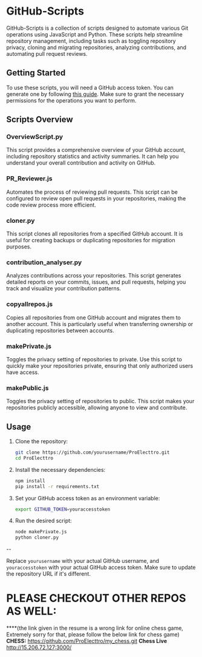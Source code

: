# GitHub-Scripts

GitHub-Scripts is a collection of scripts designed to automate various Git operations using JavaScript and Python. These scripts help streamline repository management, including tasks such as toggling repository privacy, cloning and migrating repositories, analyzing contributions, and automating pull request reviews.

## Getting Started

To use these scripts, you will need a GitHub access token. You can generate one by following [this guide](https://docs.github.com/en/authentication/keeping-your-account-and-data-secure/creating-a-personal-access-token). Make sure to grant the necessary permissions for the operations you want to perform.

## Scripts Overview

### OverviewScript.py
This script provides a comprehensive overview of your GitHub account, including repository statistics and activity summaries. It can help you understand your overall contribution and activity on GitHub.

### PR_Reviewer.js
Automates the process of reviewing pull requests. This script can be configured to review open pull requests in your repositories, making the code review process more efficient.

### cloner.py
This script clones all repositories from a specified GitHub account. It is useful for creating backups or duplicating repositories for migration purposes.

### contribution_analyser.py
Analyzes contributions across your repositories. This script generates detailed reports on your commits, issues, and pull requests, helping you track and visualize your contribution patterns.

### copyallrepos.js
Copies all repositories from one GitHub account and migrates them to another account. This is particularly useful when transferring ownership or duplicating repositories between accounts.

### makePrivate.js
Toggles the privacy setting of repositories to private. Use this script to quickly make your repositories private, ensuring that only authorized users have access.

### makePublic.js
Toggles the privacy setting of repositories to public. This script makes your repositories publicly accessible, allowing anyone to view and contribute.

## Usage

1. Clone the repository:
    ```sh
    git clone https://github.com/yourusername/ProElecttro.git
    cd ProElecttro
    ```

2. Install the necessary dependencies:
    ```sh
    npm install
    pip install -r requirements.txt
    ```

3. Set your GitHub access token as an environment variable:
    ```sh
    export GITHUB_TOKEN=youraccesstoken
    ```

4. Run the desired script:
    ```sh
    node makePrivate.js
    python cloner.py
    ```
--

Replace `yourusername` with your actual GitHub username, and `youraccesstoken` with your actual GitHub access token. Make sure to update the repository URL if it's different.


# PLEASE CHECKOUT OTHER REPOS AS WELL: 
****(the link given in the resume is a wrong link for online chess game, Extremely sorry for that, please follow the below link for chess game) 
**CHESS:** https://github.com/ProElecttro/my_chess.git
**Chess Live** http://15.206.72.127:3000/
